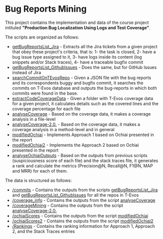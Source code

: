 
# Bug Reports Mining

This project contains the implementation and data of the course project intituled **"Production Bug Localization Using Logs and Test Coverage"**.

The scripts are organized as follows:
* [getBugReportsList_Jira](https://github.com/SPEAR-SE/BugReportsMining/blob/main/getBugReportsList_Jira.ipynb) - Extracts all the Jira tickets from a given project that obey these project's criteria, that is: 1- the task is closed, 2- have a bug issue type assigned to it, 3- have logs inside its content (log snippets and/or Stack traces), 4- have a traceable bugfix commit
* [getBugReportsList_GithubIssues](https://github.com/SPEAR-SE/BugReportsMining/blob/main/getBugReportsList_GithubIssues.ipynb) - Does the same, but for GitHub Issues instead of Jira
* [searchCommitOnTEvosRepo](https://github.com/SPEAR-SE/BugReportsMining/blob/main/searchCommitOnTEvosRepo.ipynb) - Given a JSON file with the bug reports and its correspondents buggy and bugfix commit, it searches the commits on T-Evos database and outputs the bug-reports in which both commits were found in the base.
* [extractCodeCoverageData](https://github.com/SPEAR-SE/BugReportsMining/blob/main/extractCodeCoverageData.ipynb) - Given a folder with T-Evos coverage data for a given project, it calculates details such as the covered lines and the coverage percentage for each file
* [analyseCoverage](https://github.com/SPEAR-SE/BugReportsMining/blob/main/analyseCoverage.ipynb) - Based on the coverage data, it makes a coverage analysis in a file-level
* [analyseCoverage-2.0.](https://github.com/SPEAR-SE/BugReportsMining/blob/main/analyseCoverage-2.0.ipynb) - Based on the coverage data, it makes a coverage analysis in a method-level and in general
* [modifiedOchiai](https://github.com/SPEAR-SE/BugReportsMining/blob/main/modifiedOchiai.ipynb) - Implements Approach 1 based on Ochiai presented in the report
*  [modifiedOchiai2](https://github.com/SPEAR-SE/BugReportsMining/blob/main/modifiedOchiai2.ipynb) - Implements the Approach 2 based on Ochiai presented in the report
* [analyseOchiaiOutputs](https://github.com/SPEAR-SE/BugReportsMining/blob/main/analyseOchiaiOutputs.ipynb) - Based on the outputs from previous scripts (suspiciousness score of each file) and the stack traces file, it generates a rank and calculate the metrics (Precision@N, Recall@N, F1@N, MAP and MRR) for each of them.

The data is structured as follows:

* [/commits](https://github.com/SPEAR-SE/BugReportsMining/tree/main/commits) - Contains the outputs from the scripts [getBugReportsList_Jira](https://github.com/SPEAR-SE/BugReportsMining/blob/main/getBugReportsList_Jira.ipynb) and [getBugReportsList_GithubIssues](https://github.com/SPEAR-SE/BugReportsMining/blob/main/getBugReportsList_GithubIssues.ipynb) for all the repos in T-Evos
* [/coverage_info](https://github.com/SPEAR-SE/BugReportsMining/tree/main/coverage_info) - Contains the outputs from the script [analyseCoverage](https://github.com/SPEAR-SE/BugReportsMining/blob/main/analyseCoverage.ipynb) 
* [/coverageMining](https://github.com/SPEAR-SE/BugReportsMining/tree/main/coverageMining) - Contains the outputs from the script [analyseCoverage-2.0.](https://github.com/SPEAR-SE/BugReportsMining/blob/main/analyseCoverage-2.0.ipynb)
* [/ochiaiScores](https://github.com/SPEAR-SE/BugReportsMining/tree/main/ochiaiScores) - Contains the outputs from the script [modifiedOchiai](https://github.com/SPEAR-SE/BugReportsMining/blob/main/modifiedOchiai.ipynb)
*  [/ochiaiScores2](https://github.com/SPEAR-SE/BugReportsMining/tree/main/ochiaiScores2) - Contains the outputs from the script [modifiedOchiai2](https://github.com/SPEAR-SE/BugReportsMining/blob/main/modifiedOchiai2.ipynb)
* [/Rankings](https://github.com/SPEAR-SE/BugReportsMining/tree/main/Rankings) - Contains the ranking information for Approach 1, Approach 2, and the Stack Traces entries


